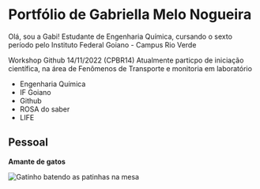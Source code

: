 # Portfólio de Gabriella Melo Nogueira

Olá, sou a Gabi! Estudante de Engenharia Química, cursando o sexto período pelo Instituto Federal Goiano - Campus Rio Verde

Workshop Github 14/11/2022 (CPBR14)
Atualmente particpo de iniciação científica, na área de Fenômenos de Transporte e monitoria em laboratório

- Engenharia Química 
- IF Goiano 
- Github
- ROSA do saber
- LIFE

## Pessoal

**Amante de gatos**

![Gatinho batendo as patinhas na mesa](https://giphy.com/gifs/cat-nft-9cat-vVegyymxA90fkY8jkE)
